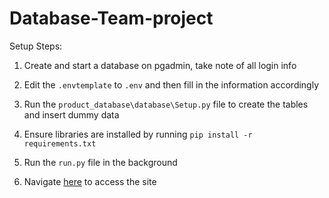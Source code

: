 # Database-Team-project

Setup Steps:

1. Create and start a database on pgadmin, take note of all login info

2. Edit the `.envtemplate` to `.env` and then fill in the information accordingly

3. Run the `product_database\database\Setup.py` file to create the tables and insert dummy data

4. Ensure libraries are installed by running `pip install -r requirements.txt`

5. Run the `run.py` file in the background

6. Navigate [here](http://localhost:5000/) to access the site
